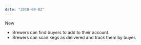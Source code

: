 ```yaml
---
date: "2018-09-02"
---
```


New
- Brewers can find buyers to add to their account.
- Brewers can scan kegs as delivered and track them by buyer.
